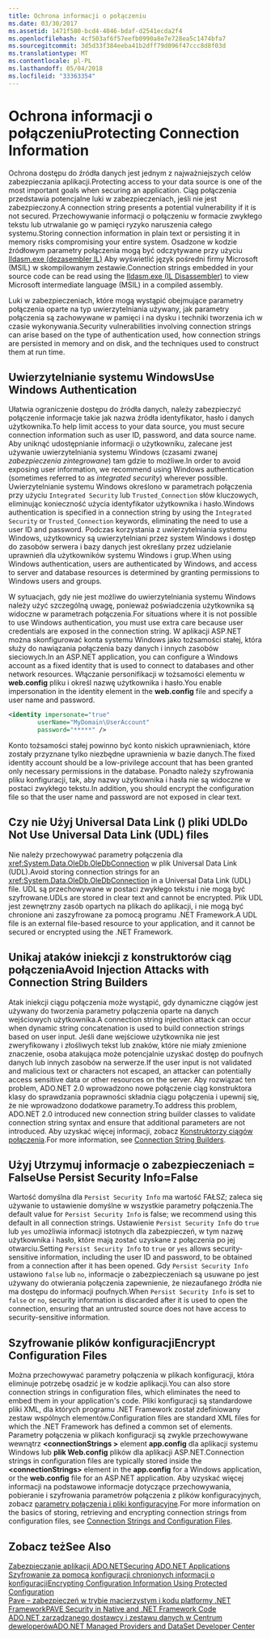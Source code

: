 ```yaml
---
title: Ochrona informacji o połączeniu
ms.date: 03/30/2017
ms.assetid: 1471f580-bcd4-4046-bdaf-d2541ecda2f4
ms.openlocfilehash: 4cf503af6f57eefb0990a8e7e728ea5c1474bfa7
ms.sourcegitcommit: 3d5d33f384eeba41b2dff79d096f47ccc8d8f03d
ms.translationtype: MT
ms.contentlocale: pl-PL
ms.lasthandoff: 05/04/2018
ms.locfileid: "33363354"
---
```

# <a name="protecting-connection-information"></a><span data-ttu-id="b0444-102">Ochrona informacji o połączeniu</span><span class="sxs-lookup"><span data-stu-id="b0444-102">Protecting Connection Information</span></span>
<span data-ttu-id="b0444-103">Ochrona dostępu do źródła danych jest jednym z najważniejszych celów zabezpieczania aplikacji.</span><span class="sxs-lookup"><span data-stu-id="b0444-103">Protecting access to your data source is one of the most important goals when securing an application.</span></span> <span data-ttu-id="b0444-104">Ciąg połączenia przedstawia potencjalne luki w zabezpieczeniach, jeśli nie jest zabezpieczony.</span><span class="sxs-lookup"><span data-stu-id="b0444-104">A connection string presents a potential vulnerability if it is not secured.</span></span> <span data-ttu-id="b0444-105">Przechowywanie informacji o połączeniu w formacie zwykłego tekstu lub utrwalanie go w pamięci ryzyko naruszenia całego systemu.</span><span class="sxs-lookup"><span data-stu-id="b0444-105">Storing connection information in plain text or persisting it in memory risks compromising your entire system.</span></span> <span data-ttu-id="b0444-106">Osadzone w kodzie źródłowym parametry połączenia mogą być odczytywane przy użyciu [Ildasm.exe (dezasembler IL)](../../../../docs/framework/tools/ildasm-exe-il-disassembler.md) Aby wyświetlić język pośredni firmy Microsoft (MSIL) w skompilowanym zestawie.</span><span class="sxs-lookup"><span data-stu-id="b0444-106">Connection strings embedded in your source code can be read using the [Ildasm.exe (IL Disassembler)](../../../../docs/framework/tools/ildasm-exe-il-disassembler.md) to view Microsoft intermediate language (MSIL) in a compiled assembly.</span></span>  
  
 <span data-ttu-id="b0444-107">Luki w zabezpieczeniach, które mogą wystąpić obejmujące parametry połączenia oparte na typ uwierzytelniania używany, jak parametry połączenia są zachowywane w pamięci i na dysku i techniki tworzenia ich w czasie wykonywania.</span><span class="sxs-lookup"><span data-stu-id="b0444-107">Security vulnerabilities involving connection strings can arise based on the type of authentication used, how connection strings are persisted in memory and on disk, and the techniques used to construct them at run time.</span></span>  
  
## <a name="use-windows-authentication"></a><span data-ttu-id="b0444-108">Uwierzytelnianie systemu Windows</span><span class="sxs-lookup"><span data-stu-id="b0444-108">Use Windows Authentication</span></span>  
 <span data-ttu-id="b0444-109">Ułatwia ograniczenie dostępu do źródła danych, należy zabezpieczyć połączenie informacje takie jak nazwa źródła identyfikator, hasło i danych użytkownika.</span><span class="sxs-lookup"><span data-stu-id="b0444-109">To help limit access to your data source, you must secure connection information such as user ID, password, and data source name.</span></span> <span data-ttu-id="b0444-110">Aby uniknąć udostępnianie informacji o użytkowniku, zalecane jest używanie uwierzytelniania systemu Windows (czasami zwanej *zabezpieczenia zintegrowane*) tam gdzie to możliwe.</span><span class="sxs-lookup"><span data-stu-id="b0444-110">In order to avoid exposing user information, we recommend using Windows authentication (sometimes referred to as *integrated security*) wherever possible.</span></span> <span data-ttu-id="b0444-111">Uwierzytelnianie systemu Windows określono w parametrach połączenia przy użyciu `Integrated Security` lub `Trusted_Connection` słów kluczowych, eliminując konieczność użycia identyfikator użytkownika i hasło.</span><span class="sxs-lookup"><span data-stu-id="b0444-111">Windows authentication is specified in a connection string by using the `Integrated Security` or `Trusted_Connection` keywords, eliminating the need to use a user ID and password.</span></span> <span data-ttu-id="b0444-112">Podczas korzystania z uwierzytelniania systemu Windows, użytkownicy są uwierzytelniani przez system Windows i dostęp do zasobów serwera i bazy danych jest określany przez udzielanie uprawnień dla użytkowników systemu Windows i grup.</span><span class="sxs-lookup"><span data-stu-id="b0444-112">When using Windows authentication, users are authenticated by Windows, and access to server and database resources is determined by granting permissions to Windows users and groups.</span></span>  
  
 <span data-ttu-id="b0444-113">W sytuacjach, gdy nie jest możliwe do uwierzytelniania systemu Windows należy użyć szczególną uwagę, ponieważ poświadczenia użytkownika są widoczne w parametrach połączenia.</span><span class="sxs-lookup"><span data-stu-id="b0444-113">For situations where it is not possible to use Windows authentication, you must use extra care because user credentials are exposed in the connection string.</span></span> <span data-ttu-id="b0444-114">W aplikacji ASP.NET można skonfigurować konta systemu Windows jako tożsamości stałej, która służy do nawiązania połączenia bazy danych i innych zasobów sieciowych.</span><span class="sxs-lookup"><span data-stu-id="b0444-114">In an ASP.NET application, you can configure a Windows account as a fixed identity that is used to connect to databases and other network resources.</span></span> <span data-ttu-id="b0444-115">Włączanie personifikacji w tożsamości elementu w **web.config** pliku i określ nazwę użytkownika i hasło.</span><span class="sxs-lookup"><span data-stu-id="b0444-115">You enable impersonation in the identity element in the **web.config** file and specify a user name and password.</span></span>  
  
```xml  
<identity impersonate="true"   
        userName="MyDomain\UserAccount"   
        password="*****" />  
```  
  
 <span data-ttu-id="b0444-116">Konto tożsamości stałej powinno być konto niskich uprawnieniach, które zostały przyznane tylko niezbędne uprawnienia w bazie danych.</span><span class="sxs-lookup"><span data-stu-id="b0444-116">The fixed identity account should be a low-privilege account that has been granted only necessary permissions in the database.</span></span> <span data-ttu-id="b0444-117">Ponadto należy szyfrowania pliku konfiguracji, tak, aby nazwy użytkownika i hasła nie są widoczne w postaci zwykłego tekstu.</span><span class="sxs-lookup"><span data-stu-id="b0444-117">In addition, you should encrypt the configuration file so that the user name and password are not exposed in clear text.</span></span>  
  
## <a name="do-not-use-universal-data-link-udl-files"></a><span data-ttu-id="b0444-118">Czy nie Użyj Universal Data Link () pliki UDL</span><span class="sxs-lookup"><span data-stu-id="b0444-118">Do Not Use Universal Data Link (UDL) files</span></span>  
 <span data-ttu-id="b0444-119">Nie należy przechowywać parametry połączenia dla <xref:System.Data.OleDb.OleDbConnection> w plik Universal Data Link (UDL).</span><span class="sxs-lookup"><span data-stu-id="b0444-119">Avoid storing connection strings for an <xref:System.Data.OleDb.OleDbConnection> in a Universal Data Link (UDL) file.</span></span> <span data-ttu-id="b0444-120">UDL są przechowywane w postaci zwykłego tekstu i nie mogą być szyfrowane.</span><span class="sxs-lookup"><span data-stu-id="b0444-120">UDLs are stored in clear text and cannot be encrypted.</span></span> <span data-ttu-id="b0444-121">Plik UDL jest zewnętrzny zasób opartych na plikach do aplikacji, i nie mogą być chronione ani zaszyfrowane za pomocą programu .NET Framework.</span><span class="sxs-lookup"><span data-stu-id="b0444-121">A UDL file is an external file-based resource to your application, and it cannot be secured or encrypted using the .NET Framework.</span></span>  
  
## <a name="avoid-injection-attacks-with-connection-string-builders"></a><span data-ttu-id="b0444-122">Unikaj ataków iniekcji z konstruktorów ciąg połączenia</span><span class="sxs-lookup"><span data-stu-id="b0444-122">Avoid Injection Attacks with Connection String Builders</span></span>  
 <span data-ttu-id="b0444-123">Atak iniekcji ciągu połączenia może wystąpić, gdy dynamiczne ciągów jest używany do tworzenia parametry połączenia oparte na danych wejściowych użytkownika.</span><span class="sxs-lookup"><span data-stu-id="b0444-123">A connection string injection attack can occur when dynamic string concatenation is used to build connection strings based on user input.</span></span> <span data-ttu-id="b0444-124">Jeśli dane wejściowe użytkownika nie jest zweryfikowany i złośliwych tekst lub znaków, które nie miały zmienione znaczenie, osoba atakująca może potencjalnie uzyskać dostęp do poufnych danych lub innych zasobów na serwerze.</span><span class="sxs-lookup"><span data-stu-id="b0444-124">If the user input is not validated and malicious text or characters not escaped, an attacker can potentially access sensitive data or other resources on the server.</span></span> <span data-ttu-id="b0444-125">Aby rozwiązać ten problem, ADO.NET 2.0 wprowadzono nowe połączenie ciąg konstruktora klasy do sprawdzania poprawności składnia ciągu połączenia i upewnij się, że nie wprowadzono dodatkowe parametry.</span><span class="sxs-lookup"><span data-stu-id="b0444-125">To address this problem, ADO.NET 2.0 introduced new connection string builder classes to validate connection string syntax and ensure that additional parameters are not introduced.</span></span> <span data-ttu-id="b0444-126">Aby uzyskać więcej informacji, zobacz [Konstruktorzy ciągów połączenia](../../../../docs/framework/data/adonet/connection-string-builders.md).</span><span class="sxs-lookup"><span data-stu-id="b0444-126">For more information, see [Connection String Builders](../../../../docs/framework/data/adonet/connection-string-builders.md).</span></span>  
  
## <a name="use-persist-security-infofalse"></a><span data-ttu-id="b0444-127">Użyj Utrzymuj informacje o zabezpieczeniach = False</span><span class="sxs-lookup"><span data-stu-id="b0444-127">Use Persist Security Info=False</span></span>  
 <span data-ttu-id="b0444-128">Wartość domyślna dla `Persist Security Info` ma wartość FAŁSZ; zaleca się używanie to ustawienie domyślne w wszystkie parametry połączenia.</span><span class="sxs-lookup"><span data-stu-id="b0444-128">The default value for `Persist Security Info` is false; we recommend using this default in all connection strings.</span></span> <span data-ttu-id="b0444-129">Ustawienie `Persist Security Info` do `true` lub `yes` umożliwia informacji istotnych dla zabezpieczeń, w tym nazwę użytkownika i hasło, które mają zostać uzyskane z połączenia po jej otwarciu.</span><span class="sxs-lookup"><span data-stu-id="b0444-129">Setting `Persist Security Info` to `true` or `yes` allows security-sensitive information, including the user ID and password, to be obtained from a connection after it has been opened.</span></span> <span data-ttu-id="b0444-130">Gdy `Persist Security Info` ustawiono `false` lub `no`, informacje o zabezpieczeniach są usuwane po jest używany do otwierania połączenia zapewnienie, że niezaufanego źródła nie ma dostępu do informacji poufnych.</span><span class="sxs-lookup"><span data-stu-id="b0444-130">When `Persist Security Info` is set to `false` or `no`, security information is discarded after it is used to open the connection, ensuring that an untrusted source does not have access to security-sensitive information.</span></span>  
  
## <a name="encrypt-configuration-files"></a><span data-ttu-id="b0444-131">Szyfrowanie plików konfiguracji</span><span class="sxs-lookup"><span data-stu-id="b0444-131">Encrypt Configuration Files</span></span>  
 <span data-ttu-id="b0444-132">Można przechowywać parametry połączenia w plikach konfiguracji, która eliminuje potrzebę osadzić je w kodzie aplikacji.</span><span class="sxs-lookup"><span data-stu-id="b0444-132">You can also store connection strings in configuration files, which eliminates the need to embed them in your application's code.</span></span> <span data-ttu-id="b0444-133">Pliki konfiguracji są standardowe pliki XML, dla których programu .NET Framework został zdefiniowany zestaw wspólnych elementów.</span><span class="sxs-lookup"><span data-stu-id="b0444-133">Configuration files are standard XML files for which the .NET Framework has defined a common set of elements.</span></span> <span data-ttu-id="b0444-134">Parametry połączenia w plikach konfiguracji są zwykle przechowywane wewnątrz  **\<connectionStrings >** element **app.config** dla aplikacji systemu Windows lub  **plik Web.config** plików dla aplikacji ASP.NET.</span><span class="sxs-lookup"><span data-stu-id="b0444-134">Connection strings in configuration files are typically stored inside the **\<connectionStrings>** element in the **app.config** for a Windows application, or the **web.config** file for an ASP.NET application.</span></span> <span data-ttu-id="b0444-135">Aby uzyskać więcej informacji na podstawowe informacje dotyczące przechowywania, pobieranie i szyfrowania parametrów połączenia z plików konfiguracyjnych, zobacz [parametry połączenia i pliki konfiguracyjne](../../../../docs/framework/data/adonet/connection-strings-and-configuration-files.md).</span><span class="sxs-lookup"><span data-stu-id="b0444-135">For more information on the basics of storing, retrieving and encrypting connection strings from configuration files, see [Connection Strings and Configuration Files](../../../../docs/framework/data/adonet/connection-strings-and-configuration-files.md).</span></span>  
  
## <a name="see-also"></a><span data-ttu-id="b0444-136">Zobacz też</span><span class="sxs-lookup"><span data-stu-id="b0444-136">See Also</span></span>  
 [<span data-ttu-id="b0444-137">Zabezpieczanie aplikacji ADO.NET</span><span class="sxs-lookup"><span data-stu-id="b0444-137">Securing ADO.NET Applications</span></span>](../../../../docs/framework/data/adonet/securing-ado-net-applications.md)  
 [<span data-ttu-id="b0444-138">Szyfrowanie za pomocą konfiguracji chronionych informacji o konfiguracji</span><span class="sxs-lookup"><span data-stu-id="b0444-138">Encrypting Configuration Information Using Protected Configuration</span></span>](http://msdn.microsoft.com/library/51cdfe5b-9d82-458c-94ff-c551c4f38ed1)  
 [<span data-ttu-id="b0444-139">Pave – zabezpieczeń w trybie macierzystym i kodu platformy .NET Framework</span><span class="sxs-lookup"><span data-stu-id="b0444-139">PAVE Security in Native and .NET Framework Code</span></span>](http://msdn.microsoft.com/library/bd61be84-c143-409a-a75a-44253724f784)  
 [<span data-ttu-id="b0444-140">ADO.NET zarządzanego dostawcy i zestawu danych w Centrum deweloperów</span><span class="sxs-lookup"><span data-stu-id="b0444-140">ADO.NET Managed Providers and DataSet Developer Center</span></span>](http://go.microsoft.com/fwlink/?LinkId=217917)
